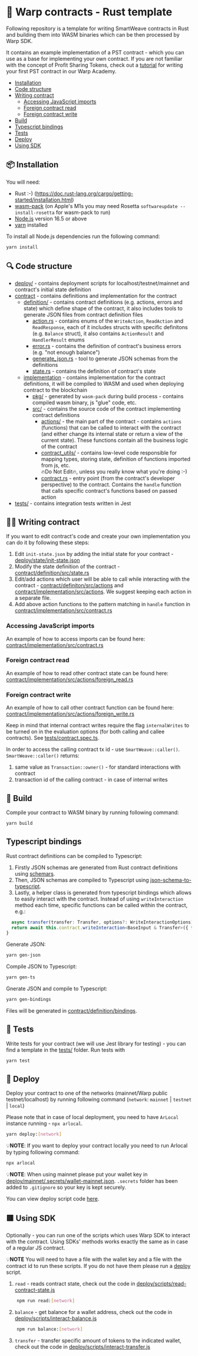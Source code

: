 # 🦀 Warp contracts - Rust template

Following repository is a template for writing SmartWeave contracts in Rust and building them into WASM binaries which can be then processed by Warp SDK.

It contains an example implementation of a PST contract - which you can use as a base for implementing your own contract.
If you are not familiar with the concept of Profit Sharing Tokens, check out a [tutorial](https://academy.warp.cc/tutorials/pst/introduction/intro) for writing your first PST contract in our Warp Academy.

- [Installation](#-installation)
- [Code structure](#-code-structure)
- [Writing contract](#-writing-contract)
  - [Accessing JavaScript imports](#accessing-javascript-imports)
  - [Foreign contract read](#foreign-contract-read)
  - [Foreign contract write](#foreign-contract-write)
- [Build](#-build)
- [Typescript bindings](#typescript-bindings)
- [Tests](#-tests)
- [Deploy](#-deploy)
- [Using SDK](#-using-sdk)


## 📦 Installation

You will need:

- Rust :-) (https://doc.rust-lang.org/cargo/getting-started/installation.html)
- [wasm-pack](https://rustwasm.github.io/wasm-pack/installer/) (on Apple's M1s you may need Rosetta `softwareupdate --install-rosetta` for wasm-pack to run)
- [Node.js](https://nodejs.org/en/download/) version 16.5 or above
- [yarn](https://yarnpkg.com/getting-started/install) installed

To install all Node.js dependencies run the following command:

```bash
yarn install
```

## 🔍 Code structure

- [deploy/](deploy) - contains deployment scripts for localhost/testnet/mainnet and contract's initial state definition
- [contract](contract) - contains definitions and implementation for the contract
  - [definition/](contract/definition) - contains contract definitions (e.g. actions, errors and state) which define shape of the contract, it also includes tools to generate JSON files from contract definition files
    - [action.rs](contract/definition/src/action.rs) - contains enums of the `WriteAction`, `ReadAction` and `ReadResponse`, each of it includes structs with specific definitons (e.g. `Balance` struct), it also contains `ActionResult` and `HandlerResult` enums
    - [error.rs](contract/defintion/src/error.rs) - contains the definition of contract's business errors (e.g. "not enough balance")
    - [generate_json.rs](contract/definition/src/generate_json.rs) - tool to generate JSON schemas from the definitions
    - [state.rs](contract/definition/src/state.rs) - contains the definition of contract's state
  - [implementation](contract/implementation) - contains implementation for the contract definitions, it will be compiled to WASM and used when deploying contract to the blockchain
    - [pkg/](pkg) - generated by `wasm-pack` during build process - contains compiled wasm binary, js "glue" code, etc.
    - [src/](src) - contains the source code of the contract implementing contract definitions
      - [actions/](contract/implementation/src/actions) - the main part of the contract - contains `actions` (functions) that can be called to interact
        with the contract (and either change its internal state or return a view of the current state).
        These functions contain all the business logic of the contract
      - [contract_utils/](contract/implementation/src/contract_utils) - contains low-level code responsible for mapping types, storing state,
        definition of functions imported from js, etc.  
        🔥Do Not Edit🔥, unless you really know what you're doing :-)
      - [contract.rs](contract/implementation/src/contract.rs) - entry point (from the contract's developer perspective) to the contract.
        Contains the `handle` function that calls specific contract's functions based on passed action
- [tests/](tests) - contains integration tests written in Jest

## 🧑‍💻 Writing contract

If you want to edit contract's code and create your own implementation you can do it by following these steps:

1. Edit `init-state.json` by adding the initial state for your contract - [deploy/state/init-state.json](deploy/state/init-state.json)
2. Modify the state definition of the contract - [contract/definition/src/state.rs](contract/definition/src/state.rs)
3. Edit/add actions which user will be able to call while interacting with the contract - [contract/definiton/src/actions](contract/definition/src/actions) and [contract/implementation/src/actions](contract/implementation/src/actions).
   We suggest keeping each action in a separate file.
4. Add above action functions to the pattern matching in `handle` function in [contract/implementation/src/contract.rs](contract/implementation/src/contract.rs)

### Accessing JavaScript imports

An example of how to access imports can be found here: [contract/implementation/src/contract.rs](contract/implementation/src/contract.rs)

### Foreign contract read

An example of how to read other contract state can be found here: [contract/implementation/src/actions/foreign_read.rs](contract/implementation/src/actions/foreign_read.rs)

### Foreign contract write

An example of how to call other contract function can be found here: [contract/implementation/src/actions/foreign_write.rs](contract/implementation/src/actions/foreign_write.rs)

Keep in mind that internal contract writes require the flag `internalWrites` to be turned on in the
evaluation options (for both calling and callee contracts). See [tests/contract.spec.ts](tests/contract.spec.ts#L111).

In order to access the calling contract tx id - use `SmartWeave::caller()`.
`SmartWeave::caller()` returns:

1. same value as `Transaction::owner()` - for standard interactions with contract
2. transaction id of the calling contract - in case of internal writes

## 👷 Build

Compile your contract to WASM binary by running following command:

```bash
yarn build
```

## Typescript bindings

Rust contract definitions can be compiled to Typescript:

1. Firstly JSON schemas are generated from Rust contract definitions using [schemars](https://github.com/GREsau/schemars).
2. Then, JSON schemas are compiled to Typescript using [json-schema-to-typescript](https://github.com/bcherny/json-schema-to-typescript).
3. Lastly, a helper class is generated from typescript bindings which allows to easily interact with the contract. Instead of using `writeInteraction` method each time, specific functions can be called within the contract, e.g.:

```ts
  async transfer(transfer: Transfer, options?: WriteInteractionOptions): Promise<WriteInteractionResponse | null> {
  return await this.contract.writeInteraction<BaseInput & Transfer>({ function: 'transfer', ...transfer }, options);
}
```

Generate JSON:

```bash
yarn gen-json
```

Compile JSON to Typescript:

```bash
yarn gen-ts
```

Gnerate JSON and compile to Typescript:

```bash
yarn gen-bindings
```

Files will be generated in [contract/definition/bindings](contract/definition/bindings).

## 🧪 Tests

Write tests for your contract (we will use Jest library for testing) - you can find a template in the [tests/](tests) folder.
Run tests with

```bash
yarn test
```

## 📜 Deploy

Deploy your contract to one of the networks (mainnet/Warp public testnet/localhost) by running following command (`network`: `mainnet` | `testnet` | `local`)

Please note that in case of local deployment, you need to have `ArLocal` instance running - `npx arlocal`.

```bash
yarn deploy:[network]
```

💡**NOTE**: If you want to deploy your contract locally you need to run Arlocal by typing following command:

```bash
npx arlocal
```

💡**NOTE**: When using mainnet please put your wallet key in [deploy/mainnet/.secrets/wallet-mainnet.json](deploy/mainnet/.secrets/wallet-mainnet.json). `.secrets` folder has been added to `.gitignore` so your key is kept securely.

You can view deploy script code [here](deploy/scripts/deploy.js).

## 🟥 Using SDK

Optionally - you can run one of the scripts which uses Warp SDK to interact with the contract. Using SDKs' methods works exactly the same as in case of a regular JS contract.

💡**NOTE** You will need to have a file with the wallet key and a file with the contract id to run these scripts. If you do not have them please run a [deploy](#-deploy) script.

1. `read` - reads contract state, check out the code in [deploy/scripts/read-contract-state.js](deploy/scripts/read-contract-state.js)

```bash
    npm run read:[network]
```

2. `balance` - get balance for a wallet address, check out the code in [deploy/scripts/interact-balance.js](deploy/scripts/interact-balance.js)

```bash
    npm run balance:[network]
```

3. `transfer` - transfer specific amount of tokens to the indicated wallet, check out the code in [deploy/scripts/interact-transfer.js](deploy/scripts/interact-transfer.js)
